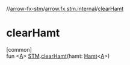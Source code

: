 //[arrow-fx-stm](../../index.md)/[arrow.fx.stm.internal](index.md)/[clearHamt](clear-hamt.md)

# clearHamt

[common]\
fun &lt;[A](clear-hamt.md)&gt; [STM](../arrow.fx.stm/-s-t-m/index.md).[clearHamt](clear-hamt.md)(hamt: [Hamt](-hamt/index.md)&lt;[A](clear-hamt.md)&gt;)
